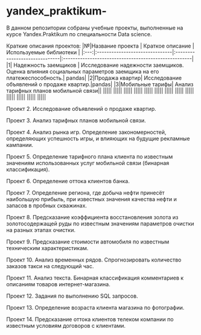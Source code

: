 # yandex_praktikum-
В данном репозитории собраны учебные проекты, выполненные на курсе Yandex.Praktikum по специальности Data science.

Краткие описания проектов:
|№|Название проекта                | Краткое описание              | Используемые библиотеки                              |
|:---:|:-------------------------------|:------------------------------|:-----------------------------------------------------|                   
|1| Надежность заемщиков           | Исследование надежности заемщиков. Оценка влияния социальных параметров заемщика на его платежеспособность.|    pandas|
|2|Продажа квартир| Исследование объявлений о продаже квартир.|pandas|
|3|Мобильные тарифы| Анализ тарифных планов мобильной связи||
|||||
|||||
|||||
|||||
|||||
|||||
|||||
|||||
|||||
|||||
|||||
|||||
|||||



Проект 2. Исследование объявлений о продаже квартир.

Проект 3. Анализ тарифных планов мобильной связи.

Проект 4. Анализ рынка игр. Определение закономерностей, определяющих успешность игры, и влияющих на будущие рекламные кампании.

Проект 5. Определение тарифного плана клиента по известным значениям использованных услуг мобильной связи (бинарная классификация).

Проект 6. Определение оттока клиентов банка.

Проект 7. Определение региона, где добыча нефти принесёт наибольшую прибыль, при известных значения качества нефти и запасов в пробных скважинах.

Проект 8. Предсказание коэффициента восстановления золота из золотосодержащей руды по известным значениям параметров очистки на разных этапах очистки.

Проект 9. Предсказание стоимости автомобиля по известным техническим характеристикам.

Проект 10. Анализ временных рядов. Спрогнозировать количество заказов такси на следующий час.

Проект 11. Анализ текста. Бинарная классификация комментариев к описаниям товаров интернет-магазина.

Проект 12. Задания по выполнению SQL запросов.

Проект 13. Определение возраста клиента магазина по фотографии.

Проект 14. Предсказание оттока клиентов телеком компании по известным условиям договоров с клиентами.
